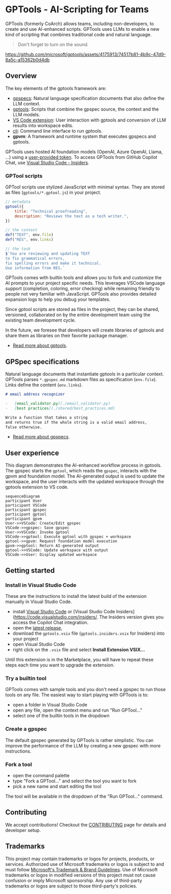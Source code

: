 # GPTools - AI-Scripting for Teams

GPTools (formerly CoArch) allows teams, including non-developers, to create and use AI-enhanced scripts. GPTools uses LLMs to enable a new kind of scripting that combines traditional code and natural language.

> Don't forget to turn on the sound.

https://github.com/microsoft/gptools/assets/4175913/74517b81-4b9c-47d9-8a5c-a15362b0d4db

## Overview

The key elements of the gptools framework are:

-   [gpspecs](./docs/gpspecs.md): Natural language specification documents that also define the LLM context.
-   [gptools](./docs/gptools.md): Scripts that combine the gpspec source, the context and the LLM models.
-   [VS Code extension](./packages/vscode/README.md): User interaction with gptools and conversion of LLM results into workspace edits.
-   [cli](./docs/cli.md): Command line interface to run gptools.
-   **gpvm**: A framework and runtime system that executes gpspecs and gptools.

GPTools uses hosted AI foundation models (OpenAI, Azure OpenAI, Llama, ...) using a [user-provided token](./docs/token.md).
To access GPTools from GitHub Copilot Chat, use [Visual Studio Code - Insiders](https://code.visualstudio.com/insiders/).

### GPTool scripts

GPTool scripts use stylized JavaScript with minimal syntax. They are stored as files (`gptools/*.gptool.js`) in your project.

```js
// metadata
gptool({
    title: "Technical proofreading",
    description: "Reviews the text as a tech writer.",
})

// the context
def("TEXT", env.file)
def("RES", env.links)

// the task
$`You are reviewing and updating TEXT 
to fix grammatical errors, 
fix spelling errors and make it technical.
Use information from RES.`
```

GPTools comes with builtin tools and allows you to fork and customize the AI prompts to your project specific needs.
This leverages VSCode language support (completion, coloring, error checking)
while remaining friendly to people not very familiar with JavaScript.
GPTools also provides detailed expansion logs to help you debug your templates.

Since gptool scripts are stored as files in the project, they can be shared, versioned, collaborated on by the entire development team
using the existing team development cycle.

In the future, we foresee that developers will create libraries of gptools and share them as libraries on their favorite package manager.

-   [Read more about gptools](./docs/gptools.md).

## GPSpec specifications

Natural language documents that instantiate gptools in a particular context. GPTools parses `*.gpspec.md` markdown files as specification (`env.file`). Links define the content (`env.links`).

```markdown
# email address recognizer

-   [email_validator.py](./email_validator.py)
-   [best practices](./shared/best_practices.md)

Write a function that takes a string
and returns true if the whole string is a valid email address,
false otherwise.
```

-   [Read more about gpspecs](./docs/gpspecs.md).

## User experience

This diagram demonstrates the AI-enhanced workflow process in gptools. The gpspec starts the `gptool`, which reads the `gpspec`, interacts with the gpvm and foundation model.
The AI-generated output is used to update the workspace, and the user interacts with the updated workspace through the gptools extension to VS code.

```mermaid
sequenceDiagram
participant User
participant VSCode
participant gpspec
participant gptool
participant gpvm
User->>VSCode: Create/Edit gpspec
VSCode->>gpspec: Save gpspec
User->>VSCode: Invoke gptool
VSCode->>gptool: Execute gptool with gpspec + workspace
gptool->>gpvm: Request foundation model execution
gpvm->>gptool: Return AI-generated output
gptool->>VSCode: Update workspace with output
VSCode->>User: Display updated workspace
```

## Getting started

### Install in Visual Studio Code

These are the instructions to install the latest build of the extension manually in Visual Studio Code.

-   install [Visual Studio Code](https://code.visualstudio.com/Download) or [Visual Studio Code Insiders](https://code.visualstudio.com/insiders/. The Insiders version gives you access the Copilot Chat integration.
-   open the [latest release](https://github.com/microsoft/gptools/releases/latest/),
-   download the `gptools.vsix` file (`gptools.insiders.vsix` for Insiders) into your project
-   open Visual Studio Code
-   right click on the `.vsix` file and select **Install Extension VSIX...**

Until this extension is in the Marketplace, you will have to repeat these steps each time you want to upgrade the extension.

### Try a builtin tool

GPTools comes with sample tools and you don't need a gpspec to run those tools on any file. The easiest way to start playing with GPTools is to:

-   open a folder in Visual Studio Code
-   open any file, open the context menu and run "Run GPTool..."
-   select one of the builtin tools in the dropdown

### Create a gpspec

The default gpspec generated by GPTools is rather simplistic. You can improve the performance of the LLM
by creating a new gpspec with more instructions.

### Fork a tool

-   open the command palette
-   type "Fork a GPTool..." and select the tool you want to fork
-   pick a new name and start editing the tool

The tool will be available in the dropdown of the "Run GPTool..." command.

## Contributing

We accept contributions! Checkout the [CONTRIBUTING](./CONTRIBUTING.md) page for details and developer setup.

## Trademarks

This project may contain trademarks or logos for projects, products, or services. Authorized use of Microsoft
trademarks or logos is subject to and must follow
[Microsoft's Trademark & Brand Guidelines](https://www.microsoft.com/en-us/legal/intellectualproperty/trademarks/usage/general).
Use of Microsoft trademarks or logos in modified versions of this project must not cause confusion or imply Microsoft sponsorship.
Any use of third-party trademarks or logos are subject to those third-party's policies.
